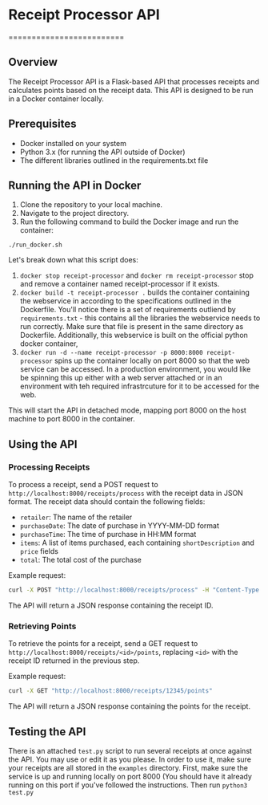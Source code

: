 # Receipt Processor API

=========================

## Overview

The Receipt Processor API is a Flask-based API that processes receipts and calculates points based on the receipt data. This API is designed to be run in a Docker container locally.

## Prerequisites

- Docker installed on your system
- Python 3.x (for running the API outside of Docker)
- The different libraries outlined in the requirements.txt file

## Running the API in Docker

1. Clone the repository to your local machine.
2. Navigate to the project directory.
3. Run the following command to build the Docker image and run the container:

`./run_docker.sh`

Let's break down what this script does:

1.  `docker stop receipt-processor` and `docker rm receipt-processor` stop and remove a container named receipt-processor if it exists.
2.  `docker build -t receipt-processor .` builds the container containing the webservice in according to the specifications outlined in the Dockerfile. You'll notice there is a set of requirements outliend by `requirements.txt` - this contains all the libraries the webservice needs to run correctly. Make sure that file is present in the same directory as Dockerfile. Additionally, this webservice is built on the official python docker container,
3.  `docker run -d --name receipt-processor -p 8000:8000 receipt-processor` spins up the container locally on port 8000 so that the web service can be accessed. In a production environment, you would like be spinning this up either with a web server attached or in an environment with teh required infrastrcuture for it to be accessed for the web.

This will start the API in detached mode, mapping port 8000 on the host machine to port 8000 in the container.

## Using the API

### Processing Receipts

To process a receipt, send a POST request to `http://localhost:8000/receipts/process` with the receipt data in JSON format. The receipt data should contain the following fields:

- `retailer`: The name of the retailer
- `purchaseDate`: The date of purchase in YYYY-MM-DD format
- `purchaseTime`: The time of purchase in HH:MM format
- `items`: A list of items purchased, each containing `shortDescription` and `price` fields
- `total`: The total cost of the purchase

Example request:

```bash
curl -X POST "http://localhost:8000/receipts/process" -H "Content-Type: application/json" -d '{"retailer": "Target", "purchaseDate": "2022-01-01", "purchaseTime": "13:01", "items": [{"shortDescription": "Mountain Dew 12PK", "price": "6.49"}], "total": "6.49"}'
```

The API will return a JSON response containing the receipt ID.

### Retrieving Points

To retrieve the points for a receipt, send a GET request to `http://localhost:8000/receipts/<id>/points`, replacing `<id>` with the receipt ID returned in the previous step.

Example request:

```bash
curl -X GET "http://localhost:8000/receipts/12345/points"
```

The API will return a JSON response containing the points for the receipt.

## Testing the API

There is an attached `test.py` script to run several receipts at once against the API. You may use or edit it as you please. In order to use it, make sure your receipts are all stored in the `examples` directory. First, make sure the service is up and running locally on port 8000 (You should have it already running on this port if you've followed the instructions. Then run `python3 test.py`
